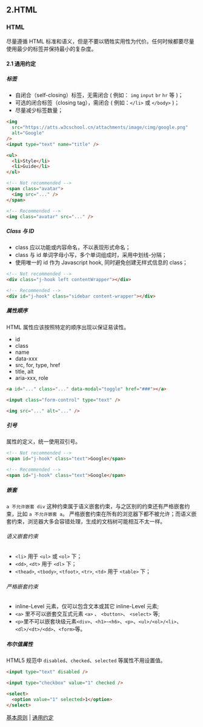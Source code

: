 ## 2.HTML

### HTML

尽量遵循 HTML 标准和语义，但是不要以牺牲实用性为代价。任何时候都要尽量使用最少的标签并保持最小的复杂度。

#### 2.1 通用约定

##### 标签

- 自闭合（self-closing）标签，无需闭合 ( 例如： `img` `input` `br` `hr` 等 )；
- 可选的闭合标签（closing tag），需闭合 ( 例如：`</li>` 或 `</body>` )；
- 尽量减少标签数量；

```html
<img
  src="https://atts.w3cschool.cn/attachments/image/cimg/google.png"
  alt="Google"
/>
<input type="text" name="title" />

<ul>
  <li>Style</li>
  <li>Guide</li>
</ul>

<!-- Not recommended -->
<span class="avatar">
  <img src="..." />
</span>

<!-- Recommended -->
<img class="avatar" src="..." />
```

##### Class 与 ID

- class 应以功能或内容命名，不以表现形式命名；
- class 与 id 单词字母小写，多个单词组成时，采用中划线-分隔；
- 使用唯一的 id 作为 Javascript hook, 同时避免创建无样式信息的 class；

```html
<!-- Not recommended -->
<div class="j-hook left contentWrapper"></div>

<!-- Recommended -->
<div id="j-hook" class="sidebar content-wrapper"></div>
```

##### 属性顺序

HTML 属性应该按照特定的顺序出现以保证易读性。

- id
- class
- name
- data-xxx
- src, for, type, href
- title, alt
- aria-xxx, role

```html
<a id="..." class="..." data-modal="toggle" href="###"></a>

<input class="form-control" type="text" />

<img src="..." alt="..." />
```

##### 引号

属性的定义，统一使用双引号。

```html
<!-- Not recommended -->
<span id="j-hook" class="text">Google</span>

<!-- Recommended -->
<span id="j-hook" class="text">Google</span>
```

##### 嵌套

`a 不允许嵌套 div` 这种约束属于语义嵌套约束，与之区别的约束还有严格嵌套约束，比如 `a 不允许嵌套 a`。
严格嵌套约束在所有的浏览器下都不被允许；而语义嵌套约束，浏览器大多会容错处理，生成的文档树可能相互不太一样。

###### 语义嵌套约束

- `<li>` 用于 `<ul>` 或 `<ol>` 下；
- `<dd>`, `<dt>` 用于 `<dl>` 下；
- `<thead>`, `<tbody>`, `<tfoot>`, `<tr>`, `<td>` 用于 `<table>` 下；

###### 严格嵌套约束

- inline-Level 元素，仅可以包含文本或其它 inline-Level 元素;
- `<a>` 里不可以嵌套交互式元素 `<a>` 、 `<button>`、 `<select>` 等;
- `<p>`里不可以嵌套块级元素`<div>`、`<h1>~<h6>`、`<p>`、`<ul>/<ol>/<li>`、`<dl>/<dt>/<dd>`、`<form>`等。

##### 布尔值属性

HTML5 规范中 `disabled`、`checked`、`selected` 等属性不用设置值。

```html
<input type="text" disabled />

<input type="checkbox" value="1" checked />

<select>
  <option value="1" selected>1</option>
</select>
```

<a href="基本原则.md">基本原则</a> | <a href="通用约定.md">通用约定</a>
